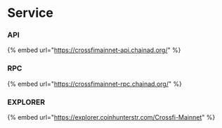 # Service

### API



{% embed url="https://crossfimainnet-api.chainad.org/" %}

### RPC



{% embed url="https://crossfimainnet-rpc.chainad.org/" %}

### EXPLORER



{% embed url="https://explorer.coinhunterstr.com/Crossfi-Mainnet" %}
